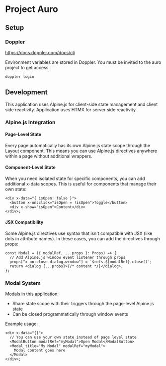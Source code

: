 # Project Auro

## Setup

### Doppler

https://docs.doppler.com/docs/cli

Environment variables are stored in Doppler. You must be invited to the auro
project to get access.

```bash
doppler login
```

## Development

This application uses Alpine.js for client-side state management and client side
reactivity. Application uses HTMX for server side reactivity.

### Alpine.js Integration

#### Page-Level State

Every page automatically has its own Alpine.js state scope through the Layout
component. This means you can use Alpine.js directives anywhere within a page
without additional wrappers.

#### Component-Level State

When you need isolated state for specific components, you can add additional
x-data scopes. This is useful for components that manage their own state:

```tsx
<div x-data="{ isOpen: false }">
  <button x-on:click="isOpen = !isOpen">Toggle</button>
  <div x-show="isOpen">Content</div>
</div>;
```

#### JSX Compatibility

Some Alpine.js directives use syntax that isn't compatible with JSX (like dots
in attribute names). In these cases, you can add the directives through props:

```tsx
const Modal = ({ modalRef, ...props }: Props) => {
  // Add Alpine.js window event listener through props
  props["x-on:close-dialog.window"] = `$refs.${modalRef}.close()`;
  return <dialog {...props}>{/* content */}</dialog>;
};
```

### Modal System

Modals in this application:

- Share state scope with their triggers through the page-level Alpine.js state
- Can be closed programmatically through window events

Example usage:

```tsx
<div x-data="{}">
  // You can use your own state instead of page level state
  <ModalButton modalRef="myModal">Open Modal</ModalButton>
  <Modal title="My Modal" modalRef="myModal">
    Modal content goes here
  </Modal>
</div>;
```
